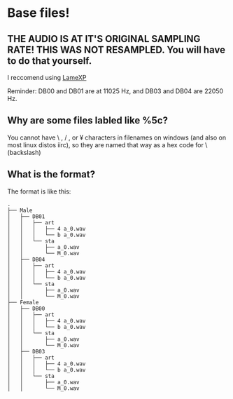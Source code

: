 # Base files!

## THE AUDIO IS AT IT'S ORIGINAL SAMPLING RATE! THIS WAS NOT RESAMPLED. You will have to do that yourself. 

I reccomend using [LameXP](https://sourceforge.net/projects/lamexp/)

Reminder: DB00 and DB01 are at 11025 Hz, and DB03 and DB04 are 22050 Hz.

## Why are some files labled like %5c?

You cannot have \ , / , or ¥   characters in filenames on windows (and also on most linux distos iirc), so they are named that way as a hex code for \ (backslash)

## What is the format?

The format is like this: 

```plaintext
.
├── Male
│   ├── DB01
│   │   ├── art
│   │   │   ├── 4 a_0.wav
│   │   │   └── b a_0.wav
│   │   └── sta
│   │       ├── a_0.wav
│   │       └── M_0.wav
│   ├── DB04
│   │   ├── art
│   │   │   ├── 4 a_0.wav
│   │   │   └── b a_0.wav
│   │   └── sta
│   │       ├── a_0.wav
│   │       └── M_0.wav
├── Female
│   ├── DB00
│   │   ├── art
│   │   │   ├── 4 a_0.wav
│   │   │   └── b a_0.wav
│   │   └── sta
│   │       ├── a_0.wav
│   │       └── M_0.wav
│   ├── DB03
│   │   ├── art
│   │   │   ├── 4 a_0.wav
│   │   │   └── b a_0.wav
│   │   └── sta
│   │       ├── a_0.wav
│   │       └── M_0.wav
